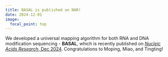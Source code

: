 ```yaml
---
title: BASAL is published on NAR!
date: 2024-12-01
image:
  focal_point: top
---
```

We developed a universal mapping algorithm for both RNA and DNA modification sequencing - **BASAL**, which is recently published on [*Nucleic Acids Research*, Dec 2024](https://doi.org/10.1093/nar/gkae1201). Congratulations to Moping, Miao, and Tingting!
